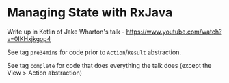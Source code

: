 # Managing State with RxJava

Write up in Kotlin of Jake Wharton's talk - https://www.youtube.com/watch?v=0IKHxjkgop4

See tag `pre34mins` for code prior to `Action`/`Result` abstraction.

See tag `complete` for code that does everything the talk does (except the View > Action abstraction)
